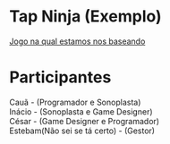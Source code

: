 # Tap Ninja (Exemplo)

[Jogo na qual estamos nos baseando](https://play.google.com/store/apps/details?id=com.BrokenGlass.TapNinja)

# Participantes

Cauã - (Programador e Sonoplasta)<br>
Inácio - (Sonoplasta e Game Designer)<br>
César - (Game Designer e Programador)<br>
Estebam(Não sei se tá certo) - (Gestor)